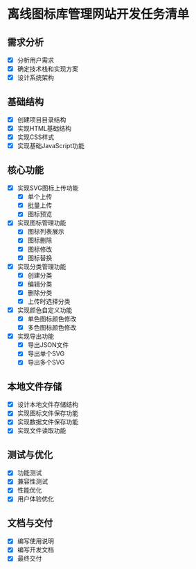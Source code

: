 # 离线图标库管理网站开发任务清单

## 需求分析
- [x] 分析用户需求
- [x] 确定技术栈和实现方案
- [x] 设计系统架构

## 基础结构
- [x] 创建项目目录结构
- [x] 实现HTML基础结构
- [x] 实现CSS样式
- [x] 实现基础JavaScript功能

## 核心功能
- [x] 实现SVG图标上传功能
  - [x] 单个上传
  - [x] 批量上传
  - [x] 图标预览
- [x] 实现图标管理功能
  - [x] 图标列表展示
  - [x] 图标删除
  - [x] 图标修改
  - [x] 图标替换
- [x] 实现分类管理功能
  - [x] 创建分类
  - [x] 编辑分类
  - [x] 删除分类
  - [x] 上传时选择分类
- [x] 实现颜色自定义功能
  - [x] 单色图标颜色修改
  - [x] 多色图标颜色修改
- [x] 实现导出功能
  - [x] 导出JSON文件
  - [x] 导出单个SVG
  - [x] 导出多个SVG

## 本地文件存储
- [x] 设计本地文件存储结构
- [x] 实现图标文件保存功能
- [x] 实现数据文件保存功能
- [x] 实现文件读取功能

## 测试与优化
- [x] 功能测试
- [x] 兼容性测试
- [x] 性能优化
- [x] 用户体验优化

## 文档与交付
- [x] 编写使用说明
- [x] 编写开发文档
- [x] 最终交付
